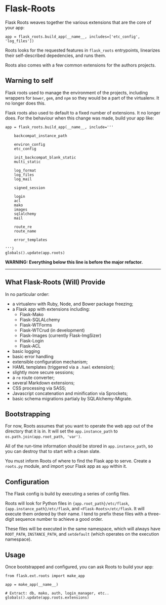 Flask-Roots
===========

Flask Roots weaves together the various extensions that are the core of your app:

```
app = flask_roots.build_app(__name__, includes=['etc_config', 'log_files'])
```

Roots looks for the requested features in ``flask_roots`` entrypoints, linearizes
their self-described depedencies, and runs them.

Roots also comes with a few common extensions for the authors projects.


Warning to self
---------------

Flask roots used to manage the environment of the projects, including wrappers
for `bower`, `gem`, and `npm` so they would be a part of the virtualenv. It no
longer does this.

Flask roots also used to default to a fixed number of extensions. It no longer
does. For the behaviour when this change was made, build your app like:

```
app = flask_roots.build_app(__name__, include='''

    backcompat_instance_path

    environ_config
    etc_config

    init_backcompat_blank_static
    multi_static

    log_format
    log_files
    log_mail

    signed_session
    
    login
    acl
    mako
    images
    sqlalchemy
    mail

    route_re
    route_name

    error_templates

''')
globals().update(app.roots)

```


**WARNING: Everything below this line is before the major refactor.**

---

What Flask-Roots (Will) Provide
-------------------------------

In no particular order:

- a virtualenv with Ruby, Node, and Bower package freezing;
- a Flask app with extensions including:
    - Flask-Mako
    - Flask-SQLALchemy
    - Flask-WTForms
    - Flask-WTCrud (in development)
    - Flask-Images (currently Flask-ImgSizer)
    - Flask-Login
    - Flask-ACL
- basic logging
- basic error handling
- extensible configuration mechanism;
- HAML templates (triggered via a `.haml` extension);
- slightly more secure sessions;
- a `re` route converter;
- several Markdown extensions;
- CSS processing via SASS;
- Javascript concatenation and minification via Sprockets;
- basic schema migrations partialy by SQLAlchemy-Migrate.


Bootstrapping
-------------

For now, Roots assumes that you want to operate the web app out of the directory that it is in. It will set the `app.instance_path` to `os.path.join(app.root_path, 'var')`.

All of the run-time information should be stored in `app.instance_path`, so you can destroy that to start with a clean slate.

You must inform Roots of where to find the Flask app to serve. Create a `roots.py` module, and import your Flask app as `app` within it.


Configuration
-------------

The Flask config is build by executing a series of config files.

Roots will look for Python files in `{app.root_path}/etc/flask`, `{app.instance_path}/etc/flask`, and `<Flask-Roots>/etc/flask`. It will execute them ordered by their name. I tend to prefix these files with a three-digit sequence number to achieve a good order.

These files will be executed in the same namespace, which will always have `ROOT_PATH`, `INSTANCE_PATH`, and `setdefault` (which operates on the execution namespace).


Usage
-----

Once bootstrapped and configured, you can ask Roots to build your app:

~~~
from flask.ext.roots import make_app

app = make_app(__name__)

# Extract: db, mako, auth, login_manager, etc..
globals().update(app.roots.extensions)
~~~
